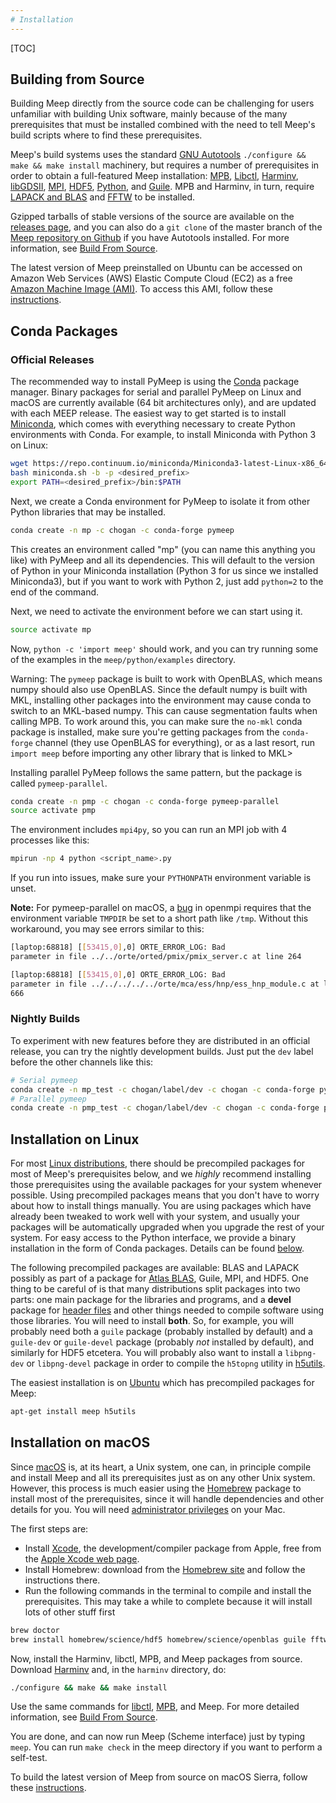 ```yaml
---
# Installation
---
```


[TOC]

Building from Source
--------------------

Building Meep directly from the source code can be challenging for users unfamiliar with building Unix software, mainly because of the many prerequisites that must be installed combined with the need to tell Meep's build scripts where to find these prerequisites.

Meep's build systems uses the standard [GNU Autotools](https://en.wikipedia.org/wiki/GNU_Build_System) `./configure && make && make install` machinery, but requires a number of prerequisites in order to obtain a full-featured Meep installation: [MPB](http://mpb.readthedocs.io/en/latest/), [Libctl](https://github.com/stevengj/libctl), [Harminv](https://github.com/stevengj/harminv), [libGDSII](https://github.com/HomerReid/libGDSII), [MPI](https://en.wikipedia.org/wiki/Message_Passing_Interface), [HDF5](https://support.hdfgroup.org/HDF5/), [Python](https://www.python.org/), and [Guile](https://www.gnu.org/software/guile/). MPB and Harminv, in turn, require [LAPACK and BLAS](http://www.netlib.org/lapack/lug/node11.html) and [FFTW](http://fftw.org/) to be installed.

Gzipped tarballs of stable versions of the source are available on the [releases page](https://github.com/stevengj/meep/releases), and you can also do a `git clone` of the master branch of the [Meep repository on Github](https://github.com/stevengj/meep) if you have Autotools installed. For more information, see [Build From Source](Build_From_Source.md).

The latest version of Meep preinstalled on Ubuntu can be accessed on Amazon Web Services (AWS) Elastic Compute Cloud (EC2) as a free [Amazon Machine Image (AMI)](https://aws.amazon.com/marketplace/pp/B01KHWH0AS). To access this AMI, follow these [instructions](http://www.simpetus.com/launchsims.html).

Conda Packages
---------------

### Official Releases

The recommended way to install PyMeep is using the [Conda](https://conda.io/docs/) package manager. Binary packages for serial and parallel PyMeep on Linux and macOS are currently available (64 bit architectures only), and are updated with each MEEP release. The easiest way to get started is to install [Miniconda](https://conda.io/miniconda.html), which comes with everything necessary to create Python environments with Conda. For example, to install Miniconda with Python 3 on Linux:

```bash
wget https://repo.continuum.io/miniconda/Miniconda3-latest-Linux-x86_64.sh -O miniconda.sh
bash miniconda.sh -b -p <desired_prefix>
export PATH=<desired_prefix>/bin:$PATH
```

Next, we create a Conda environment for PyMeep to isolate it from other Python libraries that may be installed.

```bash
conda create -n mp -c chogan -c conda-forge pymeep
```

This creates an environment called "mp" (you can name this anything you like) with PyMeep and all its dependencies. This will default to the version of Python in your Miniconda installation (Python 3 for us since we installed Miniconda3), but if you want to work with Python 2, just add `python=2` to the end of the command.

Next, we need to activate the environment before we can start using it.

```bash
source activate mp
```

Now, `python -c 'import meep'` should work, and you can try running some of the examples in the `meep/python/examples` directory.

Warning: The `pymeep` package is built to work with OpenBLAS, which means numpy should also use OpenBLAS. Since the default numpy is built with MKL, installing other packages into the environment may cause conda to switch to an MKL-based numpy. This can cause segmentation faults when calling MPB. To work around this, you can make sure the `no-mkl` conda package is installed, make sure you're getting packages from the `conda-forge` channel (they use OpenBLAS for everything), or as a last resort, run `import meep` before importing any other library that is linked to MKL>

Installing parallel PyMeep follows the same pattern, but the package is called `pymeep-parallel`.

```bash
conda create -n pmp -c chogan -c conda-forge pymeep-parallel
source activate pmp
```

The environment includes `mpi4py`, so you can run an MPI job with 4 processes like this:

```bash
mpirun -np 4 python <script_name>.py
```

If you run into issues, make sure your `PYTHONPATH` environment variable is unset.

**Note:** For pymeep-parallel on macOS, a [bug](https://github.com/open-mpi/ompi/issues/2956) in openmpi requires that the environment variable `TMPDIR` be set to a short path like `/tmp`. Without this workaround, you may see errors similar to this:

```bash
[laptop:68818] [[53415,0],0] ORTE_ERROR_LOG: Bad
parameter in file ../../orte/orted/pmix/pmix_server.c at line 264

[laptop:68818] [[53415,0],0] ORTE_ERROR_LOG: Bad
parameter in file ../../../../../orte/mca/ess/hnp/ess_hnp_module.c at line
666
```

### Nightly Builds

To experiment with new features before they are distributed in an official release, you can try the nightly development builds.  Just put the `dev` label before the other channels like this:

```bash
# Serial pymeep
conda create -n mp_test -c chogan/label/dev -c chogan -c conda-forge pymeep
# Parallel pymeep
conda create -n pmp_test -c chogan/label/dev -c chogan -c conda-forge pymeep-parallel
```

Installation on Linux
-------------------------

For most [Linux distributions](https://en.wikipedia.org/wiki/Linux_distribution), there should be precompiled packages for most of Meep's prerequisites below, and we *highly* recommend installing those prerequisites using the available packages for your system whenever possible. Using precompiled packages means that you don't have to worry about how to install things manually. You are using packages which have already been tweaked to work well with your system, and usually your packages will be automatically upgraded when you upgrade the rest of your system. For easy access to the Python interface, we provide a binary installation in the form of Conda packages. Details can be found [below](#conda-packages).

The following precompiled packages are available: BLAS and LAPACK possibly as part of a package for [Atlas BLAS](https://en.wikipedia.org/wiki/Automatically_Tuned_Linear_Algebra_Software), Guile, MPI, and HDF5. One thing to be careful of is that many distributions split packages into two parts: one main package for the libraries and programs, and a **devel** package for [header files](https://en.wikipedia.org/wiki/Header_file) and other things needed to compile software using those libraries. You will need to install **both**. So, for example, you will probably need both a `guile` package (probably installed by default) and a `guile-dev` or `guile-devel` package (probably *not* installed by default), and similarly for HDF5 etcetera. You will probably also want to install a `libpng-dev` or `libpng-devel` package in order to compile the `h5topng` utility in [h5utils](https://github.com/stevengj/h5utils/blob/master/README.md).

The easiest installation is on [Ubuntu](https://en.wikipedia.org/wiki/Ubuntu_(operating_system)) which has precompiled packages for Meep:

```sh
apt-get install meep h5utils
```

Installation on macOS 
-----------------------

Since [macOS](https://en.wikipedia.org/wiki/macOS) is, at its heart, a Unix system, one can, in principle compile and install Meep and all its prerequisites just as on any other Unix system. However, this process is much easier using the [Homebrew](https://en.wikipedia.org/wiki/Homebrew_(package_management_software)) package to install most of the prerequisites, since it will handle dependencies and other details for you. You will need [administrator privileges](http://support.apple.com/kb/PH3920) on your Mac.

The first steps are:

-   Install [Xcode](https://en.wikipedia.org/wiki/Xcode), the development/compiler package from Apple, free from the [Apple Xcode web page](https://developer.apple.com/xcode/).
-   Install Homebrew: download from the [Homebrew site](http://brew.sh/) and follow the instructions there.
-   Run the following commands in the terminal to compile and install the prerequisites. This may take a while to complete because it will install lots of other stuff first

```sh
brew doctor
brew install homebrew/science/hdf5 homebrew/science/openblas guile fftw h5utils
```

Now, install the Harminv, libctl, MPB, and Meep packages from source. Download [Harminv](https://github.com/stevengj/harminv/blob/master/README.md) and, in the `harminv` directory, do:

```sh
./configure && make && make install
```

Use the same commands for [libctl](https://libctl.readthedocs.io), [MPB](https://mpb.readthedocs.io), and Meep. For more detailed information, see [Build From Source](Build_From_Source.md).

You are done, and can now run Meep (Scheme interface) just by typing `meep`. You can run `make check` in the meep directory if you want to perform a self-test.

To build the latest version of Meep from source on macOS Sierra, follow these [instructions](https://www.mail-archive.com/meep-discuss@ab-initio.mit.edu/msg05811.html).

